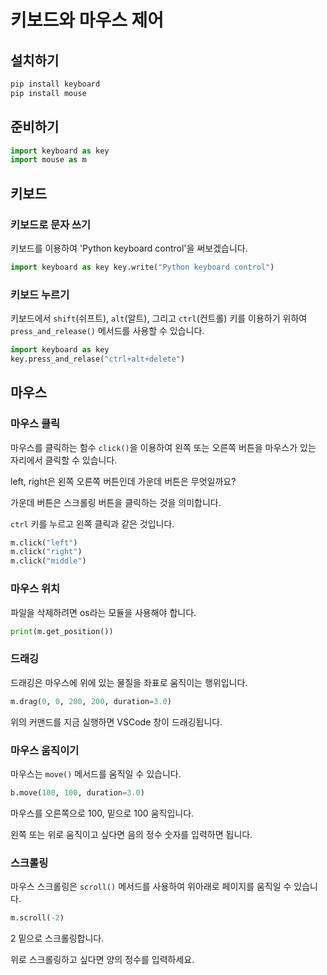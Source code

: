 # 키보드와 마우스 제어

## 설치하기

```sh
pip install keyboard
pip install mouse
```

## 준비하기

```py
import keyboard as key
import mouse as m
```

## 키보드

### 키보드로 문자 쓰기

키보드를 이용하여 'Python keyboard control'을 써보겠습니다.

```py
import keyboard as key key.write("Python keyboard control")
```

### 키보드 누르기

키보드에서 `shift`(쉬프트), `alt`(알트), 그리고 `ctrl`(컨트롤) 키를 이용하기 위하여 `press_and_release()` 메서드를 사용할 수 있습니다.

```py
import keyboard as key
key.press_and_relase("ctrl+alt+delete")
```

## 마우스

### 마우스 클릭

마우스를 클릭하는 함수 `click()`을 이용하여 왼쪽 또는 오른쪽 버튼을 마우스가 있는 자리에서 클릭할 수 있습니다.

left, right은 왼쪽 오른쪽 버튼인데 가운데 버튼은 무엇일까요?

가운데 버튼은 스크롤링 버튼을 클릭하는 것을 의미합니다.

`ctrl` 키를 누르고 왼쪽 클릭과 같은 것입니다.

```py
m.click("left")
m.click("right")
m.click("middle")
```

### 마우스 위치

파일을 삭제하려면 os라는 모듈을 사용해야 합니다.

```py
print(m.get_position())
```

### 드래깅

드래깅은 마우스에 위에 있는 물질을 좌표로 움직이는 행위입니다.

```py
m.drag(0, 0, 200, 200, duration=3.0)
```

위의 커맨드를 지금 실행하면 VSCode 창이 드래깅됩니다.

### 마우스 움직이기

마우스는 `move()` 메서드를 움직일 수 있습니다.

```py
b.move(100, 100, duration=3.0)
```

마우스를 오른쪽으로 100, 밑으로 100 움직입니다.

왼쪽 또는 위로 움직이고 싶다면 음의 정수 숫자를 입력하면 됩니다.

### 스크롤링

마우스 스크롤링은 `scroll()` 메서드를 사용하여 위아래로 페이지를 움직일 수 있습니다.

```py
m.scroll(-2)
```

2 밑으로 스크롤링합니다.

위로 스크롤링하고 싶다면 양의 정수를 입력하세요.
